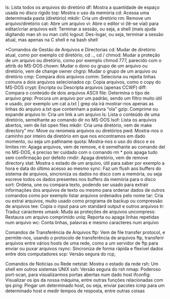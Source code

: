 ls: Lista todos os arquivos do diretório
df: Mostra a quantidade de espaço usada no disco rígido
top: Mostra o uso da memória
cd: Acessa uma determinada pasta (diretório)
mkdir: Cria um diretório
rm: Remove um arquivo/diretório
cat: Abre um arquivo
vi: Abre o editor vi (lê-se viai) para editar/criar arquivos
exit: Terminar a sessão, ou seja, a shell (mais ajuda digitando man sh ou man csh)
logout: Des-logar, ou seja, terminar a sessão atual, mas apenas na C shell e na bash shell

*Comandos de Gestão de Arquivos e Directorias
cd: Mudar de diretório atual, como por exemplo cd diretório, cd .., cd /
chmod: Mudar a proteção de um arquivo ou diretório, como por exemplo chmod 777, parecido com o attrib do MS-DOS
chown: Mudar o dono ou grupo de um arquivo ou diretório, vem de change owner
chgrp: Mudar o grupo de um arquivo ou diretório
cmp: Compara dois arquivos
comm: Seleciona ou rejeita linhas comuns a dois arquivos selecionados
cp: Copia arquivos, como o copy do MS-DOS
crypt: Encripta ou Descripta arquivos (apenas CCWF)
diff: Compara o conteúdo de dois arquivos ASCII
file: Determina o tipo de arquivo
grep: Procura um arquivo por um padrão, sendo um filtro muito útil e usado, por exemplo um cat a.txt | grep ola irá mostrar-nos apenas as linhas do arquivo a.txt que contenham a palavra “ola”
gzip: Comprime ou expande arquivo
ln: Cria um link a um arquivo
ls: Lista o conteúdo de uma diretório, semelhante ao comando dir no MS-DOS
lsof: Lista os arquivos abertos, vem de list open files
mkdir: Cria uma diretório, vem de make directory”
mv: Move ou renomeia arquivos ou diretórios
pwd: Mostra-nos o caminho por inteiro da diretório em que nos encontramos em dado momento, ou seja um pathname
quota: Mostra-nos o uso do disco e os limites
rm: Apaga arquivos, vem de remove, e é semelhante ao comando del no MS-DOS, é preciso ter cuidado com o comando rm * pois apaga tudo sem confirmação por defeito
rmdir: Apaga diretório, vem de remove directory
stat: Mostra o estado de um arquivo, útil para saber por exemplo a hora e data do último acesso ao mesmo
sync: Faz um flush aos buffers do sistema de arquivos, sincroniza os dados no disco com a memória, ou seja escreve todos os dados presentes nos buffers da memória para o disco
sort: Ordena, une ou compara texto, podendo ser usado para extrair informações dos arquivos de texto ou mesmo para ordenar dados de outros comandos como por exemplo listar arquivos ordenados pelo nome
tar: Cria ou extrai arquivos, muito usado como programa de backup ou compressão de arquivos
tee: Copia o input para um standard output e outros arquivos
tr: Traduz caracteres
umask: Muda as proteções de arquivos
uncompress: Restaura um arquivo comprimido
uniq: Reporta ou apaga linhas repetidas num arquivo
wc: Conta linhas, palavras e mesmo caracteres num arquivo

Comandos de Transferência de Arquivos
ftp: Vem de file transfer protocol, e permite-nos, usando o protocolo de transferência de arquivos ftp, transferir arquivos entre vários hosts de uma rede, como a um servidor de ftp para enviar ou puxar arquivos
rsync: Sincroniza de forma rápida e flexível dados entre dois computadores
scp: Versão segura do rcp,

Comandos de Notícias ou Rede
netstat: Mostra o estado da rede
rsh: Um shell em outros sistemas UNIX
ssh: Versão segura do rsh
nmap: Poderoso port-scan, para visualizarmos portas abertas num dado host
ifconfig: Visualizar os ips da nossa máquina, entre outras funções relacionadas com ips
ping: Pingar um determinado host, ou seja, enviar pacotes icmp para um determinado host e medir tempos de resposta, entre outras coisas
